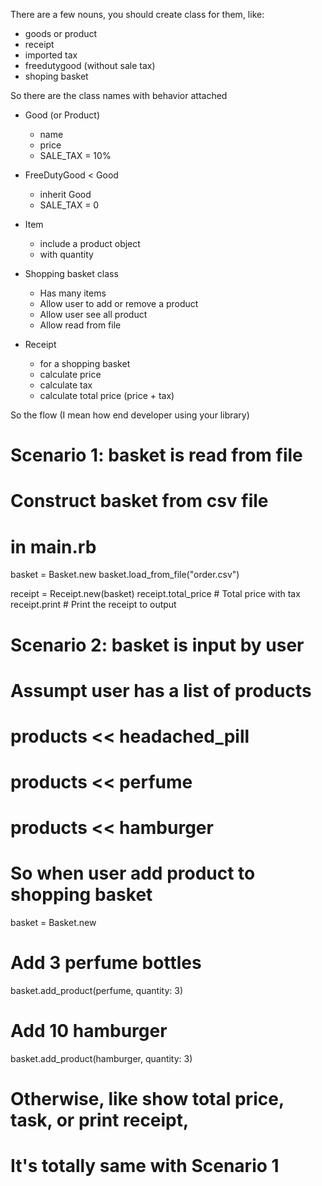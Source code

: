 There are a few nouns, you should create class for them, like:

- goods or product
- receipt
- imported tax
- freedutygood (without sale tax)
- shoping basket

So there are the class names with behavior attached

- Good (or Product)
  + name
  + price
  + SALE_TAX = 10%

- FreeDutyGood < Good
  + inherit Good
  + SALE_TAX = 0

- Item
  + include a product object
  + with quantity

- Shopping basket class
  + Has many items
  + Allow user to add or remove a product
  + Allow user see all product
  + Allow read from file

- Receipt
  + for a shopping basket
  + calculate price
  + calculate tax
  + calculate total price (price + tax)

So the flow (I mean how end developer using your library)

# Scenario 1: basket is read from file
#   Construct basket from csv file
# in main.rb
basket = Basket.new
basket.load_from_file("order.csv")

receipt = Receipt.new(basket)
receipt.total_price # Total price with tax
receipt.print # Print the receipt to output

# Scenario 2: basket is input by user
#
# Assumpt user has a list of products
# products << headached_pill
# products << perfume
# products << hamburger
#
# So when user add product to shopping basket
basket = Basket.new

# Add 3 perfume bottles
basket.add_product(perfume, quantity: 3)

# Add 10 hamburger
basket.add_product(hamburger, quantity: 3)

# Otherwise, like show total price, task, or print receipt,
# It's totally same with Scenario 1
